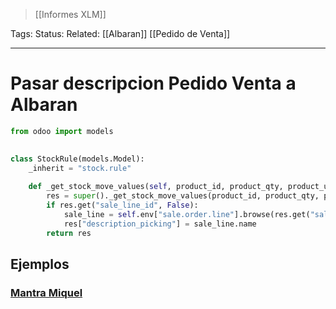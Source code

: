 > [[Informes XLM]]

Tags: 
Status: 
Related: [[Albaran]] [[Pedido de Venta]]

___

# Pasar descripcion Pedido Venta a Albaran

```python
from odoo import models  
  

class StockRule(models.Model):  
    _inherit = "stock.rule"  
  
    def _get_stock_move_values(self, product_id, product_qty, product_uom, location_id, name, origin, company_id, values):  
        res = super()._get_stock_move_values(product_id, product_qty, product_uom, location_id, name, origin, company_id, values)  
        if res.get("sale_line_id", False):  
            sale_line = self.env["sale.order.line"].browse(res.get("sale_line_id"))  
            res["description_picking"] = sale_line.name  
        return res
```

## Ejemplos

### [Mantra Miquel](https://github.com/puntsistemes/mantra-iluminacion_odoo/commit/758ebd8c6502360aac4eecd29db744522cbbc864)